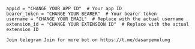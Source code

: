 ﻿    appid = "CHANGE YOUR APP ID"  # Your app ID
    bearer_token = "CHANGE YOUR BEARER"  # Your bearer token
    username = "CHANGE YOUR EMAIL"  # Replace with the actual username
    extension_id = "CHANGE YOUR EXTENSION ID"  # Replace with the actual extension ID

    Join telegram Join for more bot on https://t.me/dasarpemulung
